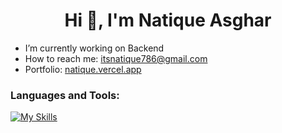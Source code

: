  <h1 align="center">Hi 👋, I'm Natique Asghar </h1>

- I’m currently working on Backend
- How to reach me: itsnatique786@gmail.com
- Portfolio: [natique.vercel.app](https://natique.vercel.app/portfolio)

### Languages and Tools:
[![My Skills](https://skillicons.dev/icons?i=html,css,js,react,tailwindcss,nodejs,expressjs,mongodb,github,git,postman,docker,figma&perline=4)](https://skillicons.dev)


